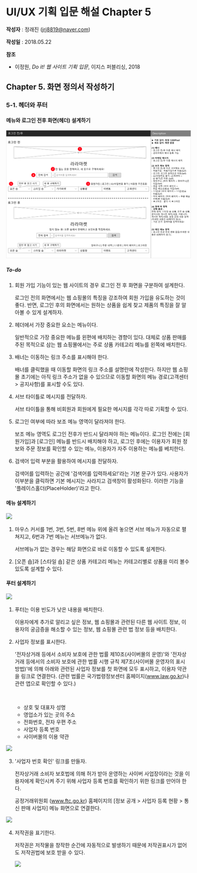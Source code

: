 # UI/UX 기획 입문 해설 Chapter 5

**작성자** : 정래진 (jrj8819@naver.com)

**작성일** : 2018.05.22

**참조**

- 이정원, *Do it! 웹 사이트 기획 입문*, 이지스 퍼블리싱, 2018



## Chapter 5. 화면 정의서 작성하기

### 5-1. 헤더와 푸터

#### 메뉴와 로그인 전후 화면(헤더) 설계하기

![](./img/img69.png)



##### To-do

1. 회원 가입 기능이 있는 웹 사이트의 경우 로그인 전 후 화면을 구분하여 설계한다.

   로그인 전의 화면에서는 웹 쇼핑몰의 특징을 강조하여 회원 가입을 유도하는 것이 좋다. 반면, 로그인 후의 화면에서는 원하는 상품을 쉽게 찾고 제품의 특징을 잘 알아볼 수 있게 설계하자.

2. 헤더에서 가장 중요한 요소는 메뉴이다.

   일반적으로 가장 중요한 메뉴를 왼편에 배치하는 경향이 있다. 대체로 상품 판매를 주된 목적으로 삼는 웹 쇼핑몰에서는 주로 상품 카테고리 메뉴를 왼쪽에 배치한다.

3. 배너는 이동하는 링크 주소를 표시해야 한다.

   배너를 클릭했을 때 이동할 화면의 링크 주소를 설명란에 작성한다. 하지만 웹 쇼핑몰 초기에는 아직 링크 주소가 없을 수 있으므로 이동할 화면의 메뉴 경로(고객센터 > 공지사항)를 표시할 수도 있다.

4. 서브 타이틀로 메시지를 전달하자.

   서브 타이틀을 통해 비회원과 회원에게 필요한 메시지를 각각 따로 기획할 수 있다.

5. 로그인 여부에 따라 보조 메뉴 영역이 달라져야 한다.

   보조 메뉴 영역도 로그인 전후가 반드시 달라져야 하는 메뉴이다. 로그인 전에는 [회원가입]과 [로그인] 메뉴를 반드시 배치해야 하고, 로그인 후에는 이용자가 회원 정보와 주문 정보를 확인할 수 있는 메뉴, 이용자가 자주 이용하는 메뉴를 베치한다.

6. 검색어 입력 부분을 활용하여 메시지를 전달하자.

   검색어를 입력하는 공간에 '검색어를 입력하세요!'라는 기본 문구가 있다. 사용자가 이부분을 클릭하면 기본 메시지는 사라지고 검색창이 활성화된다. 이러한 기능을 '플레이스홀더(PlaceHolder)'라고 한다.




#### 메뉴 설계하기

![](C:\Users\Raejin\Documents\ui-ux-planning\img\img71.png)

1. 마우스 커서를 1번, 3번, 5번, 8번 메뉴 위에 올려 놓으면 서브 메뉴가 자동으로 펼쳐지고, 6번과 7번 메뉴는 서브메뉴가 없다.

   서브메뉴가 없는 경우는 해당 화면으로 바로 이동할 수 있도록 설계한다.

2. [오픈 숍]과 [스타일 숍] 같은 상품 카테고리 메뉴는 카테고리별로 상품을 미리 볼수 있도록 설계할 수 있다.



#### 푸터 설계하기

![](C:\Users\Raejin\Documents\ui-ux-planning\img\img72.png)



1. 푸터는 이용 빈도가 낮은 내용을 배치한다.

   이용자에게 추가로 알리고 싶은 정보, 웹 쇼핑몰과 관련된 다른 웹 사이트 정보, 이용자의 궁금증을 해소할 수 있는 정보, 웹 쇼핑몰 관련 법 정보 등을 배치한다.

2. 사업자 정보를 표시한다.

   '전자상거래 등에서 소비자 보호에 관한 법률 제10조(사이버몰의 운영)'와 '전자상거래 등에서의 소비자 보호에 관한 법률 시행 규칙 제7조(사이버몰 운영자의 표시 방법)'에 의해 아래와 관련된 사업자 정보를 첫 화면에 모두 표시하고, 이용자 약관을 링크로 연결한다. (관련 법률은 국가법령정보센터 홈페이지(www.law.go.kr)나 관련 앱으로 확인할 수 있다.)

   ​

   - 상호 및 대표자 성명
   - 영업소가 있는 곳의 주소
   - 전화번호, 전자 우편 주소
   - 사업자 등록 번호
   - 사이버몰의 이용 약관

![](C:\Users\Raejin\Documents\ui-ux-planning\img\img73.png)

3. '사업자 번호 확인' 링크를 만들자.

   전자상거래 소비자 보호법에 의해 허가 받아 운영하는 사이버 사업장이라는 것을 이용자에게 확인시켜 주기 위해 사업자 등록 번호를 확인하기 위한 링크를 만어야 한다. 

   공정거래위원회 (www.ftc.go.kr) 홈페이지의 [정보 공개 > 사업자 등록 현황 > 통신 판매 사업자] 메뉴 화면으로 연결한다.

![](C:\Users\Raejin\Documents\ui-ux-planning\img\img74.png)

4. 저작권을 표기한다.

   저작권은 저작물을 창작한 순간에 자동적으로 발생하기 때문에 저작권표시가 없어도 저작권법에 보호 받을 수 있다.

   ![](C:\Users\Raejin\Documents\ui-ux-planning\img\img75.png)

   ​